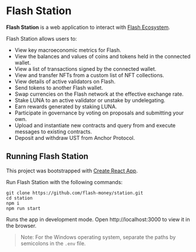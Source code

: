 # Flash Station

**Flash Station** is a web application to interact with [Flash Ecosystem](https://github.com/flash-money/core).

Flash Station allows users to:

- View key macroeconomic metrics for Flash.
- View the balances and values of coins and tokens held in the connected wallet.
- View a list of transactions signed by the connected wallet.
- View and transfer NFTs from a custom list of NFT collections.
- View details of active validators on Flash.
- Send tokens to another Flash wallet.
- Swap currencies on the Flash network at the effective exchange rate.
- Stake LUNA to an active validator or unstake by undelegating.
- Earn rewards generated by staking LUNA.
- Participate in governance by voting on proposals and submitting your own.
- Upload and instantiate new contracts and query from and execute messages to existing contracts.
- Deposit and withdraw UST from Anchor Protocol.

## Running Flash Station

This project was bootstrapped with [Create React App](https://create-react-app.dev/).

Run Flash Station with the following commands:

```
git clone https://github.com/flash-money/station.git
cd station
npm i
npm run start
```

Runs the app in development mode.
Open http://localhost:3000 to view it in the browser.

> Note: For the Windows operating system, separate the paths by semicolons in the `.env` file.
